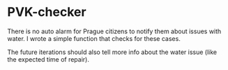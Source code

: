 # PVK-checker
There is no auto alarm for Prague citizens to notify them about issues with water. I wrote a simple function that checks for these cases.


The future iterations should also tell more info about the water issue (like the expected time of repair).
